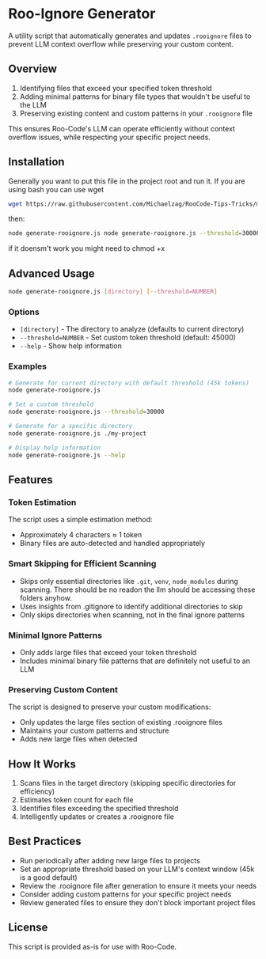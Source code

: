 # Roo-Ignore Generator

A utility script that automatically generates and updates `.rooignore` files to prevent LLM context overflow while preserving your custom content.

## Overview

1. Identifying files that exceed your specified token threshold
2. Adding minimal patterns for binary file types that wouldn't be useful to the LLM
3. Preserving existing content and custom patterns in your `.rooignore` file

This ensures Roo-Code's LLM can operate efficiently without context overflow issues, while respecting your specific project needs.

## Installation

Generally you want to put this file in the project root and run it. If you are using bash you can use wget
```bash
wget https://raw.githubusercontent.com/Michaelzag/RooCode-Tips-Tricks/main/roo-ignore/generate-rooignore.js
```
then:

```bash
node generate-rooignore.js node generate-rooignore.js --threshold=30000
```

if it doensm't work you might need to chmod +x

## Advanced Usage

```bash
node generate-rooignore.js [directory] [--threshold=NUMBER]
```

### Options

- `[directory]` - The directory to analyze (defaults to current directory)
- `--threshold=NUMBER` - Set custom token threshold (default: 45000)
- `--help` - Show help information

### Examples

```bash
# Generate for current directory with default threshold (45k tokens)
node generate-rooignore.js

# Set a custom threshold
node generate-rooignore.js --threshold=30000

# Generate for a specific directory
node generate-rooignore.js ./my-project

# Display help information
node generate-rooignore.js --help
```

## Features

### Token Estimation

The script uses a simple estimation method:
- Approximately 4 characters ≈ 1 token
- Binary files are auto-detected and handled appropriately

### Smart Skipping for Efficient Scanning

- Skips only essential directories like `.git`, `venv`,  `node_modules` during scanning. There should be no readon the llm should be accessing these folders anyhow. 
- Uses insights from .gitignore to identify additional directories to skip
- Only skips directories when scanning, not in the final ignore patterns

### Minimal Ignore Patterns

- Only adds large files that exceed your token threshold
- Includes minimal binary file patterns that are definitely not useful to an LLM

### Preserving Custom Content

The script is designed to preserve your custom modifications:
- Only updates the large files section of existing .rooignore files
- Maintains your custom patterns and structure
- Adds new large files when detected

## How It Works

1. Scans files in the target directory (skipping specific directories for efficiency)
2. Estimates token count for each file
3. Identifies files exceeding the specified threshold
4. Intelligently updates or creates a .rooignore file

## Best Practices

- Run periodically after adding new large files to projects
- Set an appropriate threshold based on your LLM's context window (45k is a good default)
- Review the .rooignore file after generation to ensure it meets your needs
- Consider adding custom patterns for your specific project needs
- Review generated files to ensure they don't block important project files

## License

This script is provided as-is for use with Roo-Code.